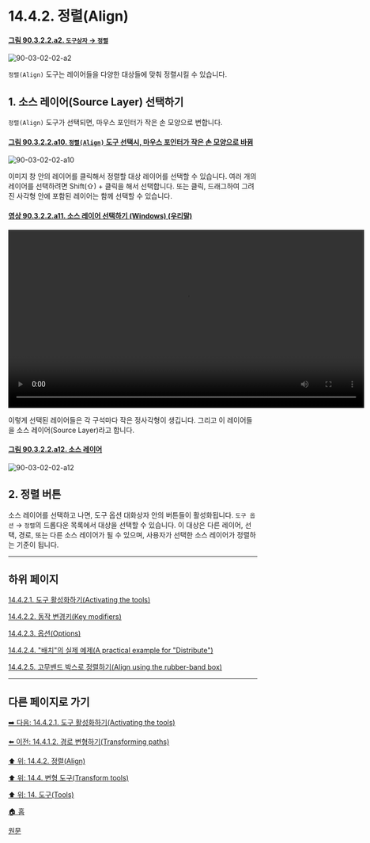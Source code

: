 # 14.4.2. 정렬(Align)

<a id="90-03-02-02-a2"></a>

#### [그림 90.3.2.2.a2. `도구상자` → `정렬`](./90-03-02-02-alignment.md#90-03-02-02-a2)
![90-03-02-02-a2](https://github.com/wonder13662/gimp/assets/15767104/8d4dc2f9-8480-4ed7-9682-a71e65076e84)

`정렬(Align)` 도구는 레이어들을 다양한 대상들에 맞춰 정렬시킬 수 있습니다.

## 1. 소스 레이어(Source Layer) 선택하기 
`정렬(Align)` 도구가 선택되면, 마우스 포인터가 작은 손 모양으로 변합니다.

<a id="90-03-02-02-a10"></a>

#### [그림 90.3.2.2.a10. `정렬(Align)` 도구 선택시, 마우스 포인터가 작은 손 모양으로 바뀜](./90-03-02-02-alignment.md#90-03-02-02-a10)
![90-03-02-02-a10](https://github.com/wonder13662/gimp/assets/15767104/ec6c2ee4-7087-4600-b1fd-094766c43cbc)

이미지 창 안의 레이어를 클릭해서 정렬할 대상 레이어를 선택할 수 있습니다. 여러 개의 레이어를 선택하려면 Shift(⇧) + 클릭을 해서 선택합니다. 또는 클릭, 드래그하여 그려진 사각형 안에 포함된 레이어는 함께 선택할 수 있습니다.

<a id="90-03-02-02-a11"></a>

#### [영상 90.3.2.2.a11. 소스 레이어 선택하기 (Windows) (우리말)](./90-03-02-02-alignment.md#90-03-02-02-a11)
<video controls="controls" width="720" src="https://github.com/wonder13662/gimp/assets/15767104/c4394be8-e909-40ac-bbdb-2001d62e2ca3"></video>

이렇게 선택된 레이어들은 각 구석마다 작은 정사각형이 생깁니다. 그리고 이 레이어들을 소스 레이어(Source Layer)라고 합니다.

<a id="90-03-02-02-a12"></a>

#### [그림 90.3.2.2.a12. 소스 레이어](./90-03-02-02-alignment.md#90-03-02-02-a12)
![90-03-02-02-a12](https://github.com/wonder13662/gimp/assets/15767104/8ab2f216-1155-4875-866f-ca4ec0bc18f3)

## 2. 정렬 버튼 
소스 레이어를 선택하고 나면, 도구 옵션 대화상자 안의 버튼들이 활성화됩니다. `도구 옵션` → `정렬`의 드롭다운 목록에서 대상을 선택할 수 있습니다. 이 대상은 다른 레이어, 선택, 경로, 또는 다른 소스 레이어가 될 수 있으며, 사용자가 선택한 소스 레이어가 정렬하는 기준이 됩니다.

***

## 하위 페이지

[14.4.2.1. 도구 활성화하기(Activating the tools)](./14-04-02-01-activating_the_tool.md)

[14.4.2.2. 동작 변경키(Key modifiers)](./14-04-02-02-key_modifiers.md)

[14.4.2.3. 옵션(Options)](./14-04-02-03-00-options.md)

[14.4.2.4. "배치"의 실제 예제(A practical example for "Distribute")](./14-04-02-04-a_practical_example_for_distribute.md)

[14.4.2.5. 고무밴드 박스로 정렬하기(Align using the rubber-band box)](./14-04-02-05-align_using_the_rubber_band_box.md)

***

## 다른 페이지로 가기

[➡️ 다음: 14.4.2.1. 도구 활성화하기(Activating the tools)](./14-04-02-01-activating_the_tool.md)

[⬅️ 이전: 14.4.1.2. 경로 변형하기(Transforming paths)](./14-04-01-02-transforming_paths.md)

[⬆️ 위: 14.4.2. 정렬(Align)](./14-04-02-00-align.md)

[⬆️ 위: 14.4. 변형 도구(Transform tools)](./14-04-00-transform-tools.md)

[⬆️ 위: 14. 도구(Tools)](./14-00-tools.md)

[🏠 홈](./00-home.md)

[원문](https://docs.gimp.org/2.10/ko/gimp-tool-align.html)